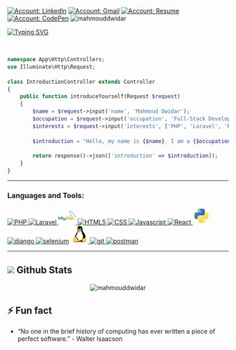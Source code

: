[![Account: LinkedIn](https://img.shields.io/badge/Mahmoud%20Dwidar-LinkedIn-0077b5)](https://www.linkedin.com/in/mahmoud-dwidar-2000/)
[![Account: Gmail](https://img.shields.io/badge/Mahmoud%20Dwidar-Gmail-d14836)](mailto:mahmouddwidar23@gmail.com)
[![Account: Resume](https://img.shields.io/badge/Download-CV-6b3237)](https://github.com/mahmouddwidar/mahmouddwidar/blob/main/Mahmoud%20Dwidar.pdf)
[![Account: CodePen](https://img.shields.io/badge/Mahmoud%20Dwidar-CodePen-000000)](https://codepen.io/mahmouddwidar)
<span> <img src="https://komarev.com/ghpvc/?username=mahmouddwidar&label=Profile%20views&color=0e75b6&style=flat" alt="mahmouddwidar" /> </span>


<a href="https://git.io/typing-svg"><img src="https://readme-typing-svg.demolab.com?font=Fira+Code&weight=800&size=25&duration=3000&pause=503&center=true&vCenter=true&width=1000&lines=Hello+Everyone;My+name+is+Mahmoud+Dwidar.;I+am+a+Full-Stack+Developer.;and+my+interests+include+%5BPHP+%2C+Laravel+%2C+React.js%5D" alt="Typing SVG" /></a>

<br>

```php
namespace App\Http\Controllers;
use Illuminate\Http\Request;

class IntroductionController extends Controller
{
    public function introduceYourself(Request $request)
    {
        $name = $request->input('name', 'Mahmoud Dwidar');
        $occupation = $request->input('occupation', 'Full-Stack Developer');
        $interests = $request->input('interests', ['PHP', 'Laravel', 'React.js']);

        $introduction = "Hello, my name is {$name}. I am a {$occupation} and my interests include " . implode(', ', $interests) . ".";

        return response()->json(['introduction' => $introduction]);
    }
}
```

<hr>
<h3 align="left">Languages and Tools:</h3>
<p align="left"> <a href="https://www.vectorlogo.zone/logos/php/php-icon.svg" target="_blank" rel="noreferrer"> <img src="https://www.vectorlogo.zone/logos/php/php-icon.svg" alt="PHP" width="40" height="40"/> </a>
<a href="https://laravel.com/" target="_blank" rel="noreferrer"> <img src="https://laravel.com/img/logomark.min.svg" alt="Laravel" width="40" height="40"/> </a>
<a href="https://www.mysql.com/" target="_blank" rel="noreferrer"> <img src="https://raw.githubusercontent.com/devicons/devicon/master/icons/mysql/mysql-original-wordmark.svg" alt="mysql" width="40" height="40"/> </a>
<a href="https://www.vectorlogo.zone/logos/w3_html5/w3_html5-icon.svg" target="_blank" rel="noreferrer"> <img src="https://www.vectorlogo.zone/logos/w3_html5/w3_html5-icon.svg" alt="HTML5" width="40" height="40"/> </a>
<a href="https://www.w3schools.com/css/default.asp" target="_blank" rel="noreferrer"> <img src="https://www.vectorlogo.zone/logos/w3_css/w3_css-icon.svg" alt="CSS" width="40" height="40"/> </a>
<a href="https://www.w3schools.com/js/default.asp" target="_blank" rel="noreferrer"> <img src="https://glot.io/static/img/javascript.svg.png?etag=UxyNBZrt" alt="Javascript" width="40" height="40"/> </a>
<a href="https://www.w3schools.com/js/default.asp" target="_blank" rel="noreferrer"> <img src="https://www.vectorlogo.zone/logos/reactjs/reactjs-icon.svg" alt="React" width="40" height="40"/> </a>
<a href="https://www.python.org" target="_blank" rel="noreferrer"> <img src="https://raw.githubusercontent.com/devicons/devicon/master/icons/python/python-original.svg" alt="python" width="40" height="40"/> </a>
<a href="https://www.djangoproject.com/" target="_blank" rel="noreferrer"> <img src="https://cdn.worldvectorlogo.com/logos/django.svg" alt="django" width="40" height="40"/> </a>
<a href="https://www.selenium.dev" target="_blank" rel="noreferrer"> <img src="https://raw.githubusercontent.com/detain/svg-logos/780f25886640cef088af994181646db2f6b1a3f8/svg/selenium-logo.svg" alt="selenium" width="40" height="40"/></a>
<a href="https://www.linux.org/" target="_blank" rel="noreferrer"> <img src="https://raw.githubusercontent.com/devicons/devicon/master/icons/linux/linux-original.svg" alt="linux" width="40" height="40"/> </a>
<a href="https://git-scm.com/" target="_blank" rel="noreferrer"> <img src="https://www.vectorlogo.zone/logos/git-scm/git-scm-icon.svg" alt="git" width="40" height="40"/> </a>
<a href="https://postman.com" target="_blank" rel="noreferrer"> <img src="https://www.vectorlogo.zone/logos/getpostman/getpostman-icon.svg" alt="postman" width="40" height="40"/> </a>

</p>

<hr>

    
<h2><img src = "https://media.giphy.com/media/iY8CRBdQXODJSCERIr/giphy.gif" width ="35"> Github Stats </h2>

<p align="center">
<img align="center" src="https://github-readme-stats.vercel.app/api/top-langs?username=mahmouddwidar&show_icons=true&theme=radical&locale=en&layout=compact" alt="mahmouddwidar" />
</p>

## ⚡ Fun fact
- “No one in the brief history of computing has ever written a piece of perfect software.” - Walter Isaacson
      


